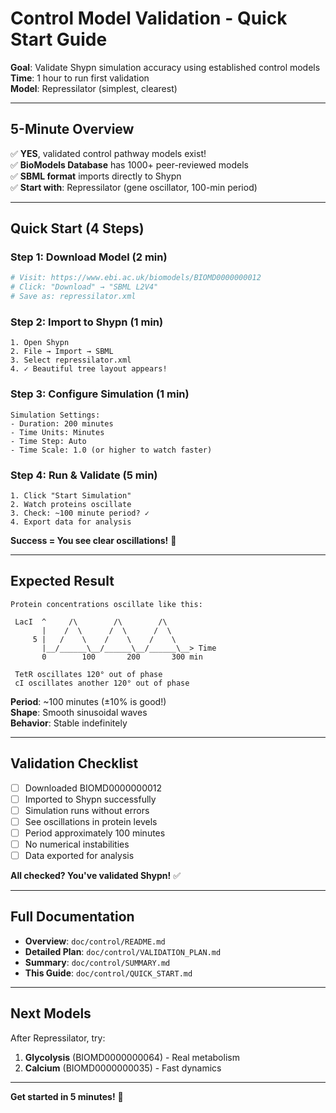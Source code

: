 # Control Model Validation - Quick Start Guide

**Goal**: Validate Shypn simulation accuracy using established control models  
**Time**: 1 hour to run first validation  
**Model**: Repressilator (simplest, clearest)

---

## 5-Minute Overview

✅ **YES**, validated control pathway models exist!  
✅ **BioModels Database** has 1000+ peer-reviewed models  
✅ **SBML format** imports directly to Shypn  
✅ **Start with**: Repressilator (gene oscillator, 100-min period)  

---

## Quick Start (4 Steps)

### Step 1: Download Model (2 min)
```bash
# Visit: https://www.ebi.ac.uk/biomodels/BIOMD0000000012
# Click: "Download" → "SBML L2V4"
# Save as: repressilator.xml
```

### Step 2: Import to Shypn (1 min)
```
1. Open Shypn
2. File → Import → SBML
3. Select repressilator.xml
4. ✓ Beautiful tree layout appears!
```

### Step 3: Configure Simulation (1 min)
```
Simulation Settings:
- Duration: 200 minutes
- Time Units: Minutes
- Time Step: Auto
- Time Scale: 1.0 (or higher to watch faster)
```

### Step 4: Run & Validate (5 min)
```
1. Click "Start Simulation"
2. Watch proteins oscillate
3. Check: ~100 minute period? ✓
4. Export data for analysis
```

**Success = You see clear oscillations!** 🎉

---

## Expected Result

```
Protein concentrations oscillate like this:

 LacI  ^     /\        /\        /\
       |    /  \      /  \      /  \
     5 |   /    \    /    \    /    \
       |__/______\__/______\__/______\__> Time
       0        100       200       300 min

 TetR oscillates 120° out of phase
 cI oscillates another 120° out of phase
```

**Period**: ~100 minutes (±10% is good!)  
**Shape**: Smooth sinusoidal waves  
**Behavior**: Stable indefinitely  

---

## Validation Checklist

- [ ] Downloaded BIOMD0000000012
- [ ] Imported to Shypn successfully
- [ ] Simulation runs without errors
- [ ] See oscillations in protein levels
- [ ] Period approximately 100 minutes
- [ ] No numerical instabilities
- [ ] Data exported for analysis

**All checked? You've validated Shypn!** ✅

---

## Full Documentation

- **Overview**: `doc/control/README.md`
- **Detailed Plan**: `doc/control/VALIDATION_PLAN.md`
- **Summary**: `doc/control/SUMMARY.md`
- **This Guide**: `doc/control/QUICK_START.md`

---

## Next Models

After Repressilator, try:
1. **Glycolysis** (BIOMD0000000064) - Real metabolism
2. **Calcium** (BIOMD0000000035) - Fast dynamics

---

**Get started in 5 minutes!** 🚀
